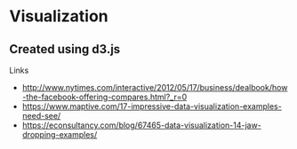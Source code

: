 Visualization
=============


## Created using d3.js

Links
* http://www.nytimes.com/interactive/2012/05/17/business/dealbook/how-the-facebook-offering-compares.html?_r=0
* https://www.maptive.com/17-impressive-data-visualization-examples-need-see/
* https://econsultancy.com/blog/67465-data-visualization-14-jaw-dropping-examples/
